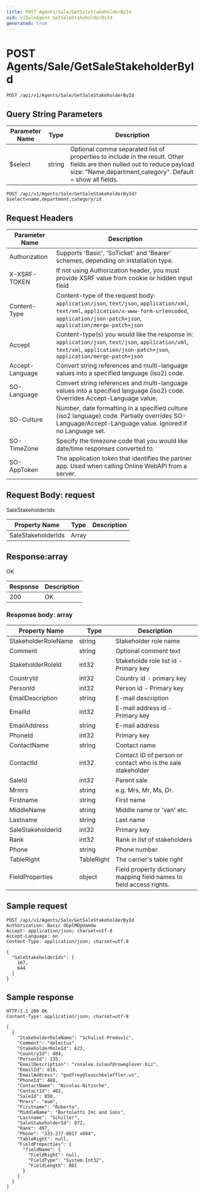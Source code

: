 ```yaml
---
title: POST Agents/Sale/GetSaleStakeholderById
uid: v1SaleAgent_GetSaleStakeholderById
generated: true
---
```


# POST Agents/Sale/GetSaleStakeholderById

```http
POST /api/v1/Agents/Sale/GetSaleStakeholderById
```









## Query String Parameters

| Parameter Name | Type |  Description |
|----------------|------|--------------|
| $select | string |  Optional comma separated list of properties to include in the result. Other fields are then nulled out to reduce payload size: "Name,department,category". Default = show all fields. |

```http
POST /api/v1/Agents/Sale/GetSaleStakeholderById?$select=name,department,category/id
```


## Request Headers

| Parameter Name | Description |
|----------------|-------------|
| Authorization  | Supports 'Basic', 'SoTicket' and 'Bearer' schemes, depending on installation type. |
| X-XSRF-TOKEN   | If not using Authorization header, you must provide XSRF value from cookie or hidden input field |
| Content-Type | Content-type of the request body: `application/json`, `text/json`, `application/xml`, `text/xml`, `application/x-www-form-urlencoded`, `application/json-patch+json`, `application/merge-patch+json` |
| Accept         | Content-type(s) you would like the response in: `application/json`, `text/json`, `application/xml`, `text/xml`, `application/json-patch+json`, `application/merge-patch+json` |
| Accept-Language | Convert string references and multi-language values into a specified language (iso2) code. |
| SO-Language | Convert string references and multi-language values into a specified language (iso2) code. Overrides Accept-Language value. |
| SO-Culture | Number, date formatting in a specified culture (iso2 language) code. Partially overrides SO-Language/Accept-Language value. Ignored if no Language set. |
| SO-TimeZone | Specify the timezone code that you would like date/time responses converted to. |
| SO-AppToken | The application token that identifies the partner app. Used when calling Online WebAPI from a server. |

## Request Body: request 

SaleStakeholderIds 

| Property Name | Type |  Description |
|----------------|------|--------------|
| SaleStakeholderIds | Array |  |

## Response:array

OK

| Response | Description |
|----------------|-------------|
| 200 | OK |

### Response body: array

| Property Name | Type |  Description |
|----------------|------|--------------|
| StakeholderRoleName | string | Stakeholder role name |
| Comment | string | Optional comment text |
| StakeholderRoleId | int32 | Stakeholde role list id - Primary key |
| CountryId | int32 | Country id - primary key |
| PersonId | int32 | Person id - Primary key |
| EmailDescription | string | E-mail description |
| EmailId | int32 | E-mail address id - Primary key |
| EmailAddress | string | E-mail address |
| PhoneId | int32 | Primary key |
| ContactName | string | Contact name |
| ContactId | int32 | Contact ID of person or contact who is the sale stakeholder |
| SaleId | int32 | Parent sale |
| Mrmrs | string | e.g. Mrs, Mr, Ms, Dr. |
| Firstname | string | First name |
| MiddleName | string | Middle name or 'van' etc. |
| Lastname | string | Last name |
| SaleStakeholderId | int32 | Primary key |
| Rank | int32 | Rank in list of stakeholders |
| Phone | string | Phone number |
| TableRight | TableRight | The carrier's table right |
| FieldProperties | object | Field property dictionary mapping field names to field access rights. |

## Sample request

```http!
POST /api/v1/Agents/Sale/GetSaleStakeholderById
Authorization: Basic dGplMDpUamUw
Accept: application/json; charset=utf-8
Accept-Language: en
Content-Type: application/json; charset=utf-8

{
  "SaleStakeholderIds": [
    167,
    644
  ]
}
```

## Sample response

```http_
HTTP/1.1 200 OK
Content-Type: application/json; charset=utf-8

[
  {
    "StakeholderRoleName": "Schulist-Predovic",
    "Comment": "delectus",
    "StakeholderRoleId": 623,
    "CountryId": 404,
    "PersonId": 135,
    "EmailDescription": "rosalee.zulauf@roweglover.biz",
    "EmailId": 618,
    "EmailAddress": "godfrey@leuschkeleffler.us",
    "PhoneId": 488,
    "ContactName": "Nicolas-Nitzsche",
    "ContactId": 402,
    "SaleId": 850,
    "Mrmrs": "eum",
    "Firstname": "Roberto",
    "MiddleName": "Bartoletti Inc and Sons",
    "Lastname": "Schiller",
    "SaleStakeholderId": 872,
    "Rank": 497,
    "Phone": "333-277-0817 x604",
    "TableRight": null,
    "FieldProperties": {
      "fieldName": {
        "FieldRight": null,
        "FieldType": "System.Int32",
        "FieldLength": 881
      }
    }
  }
]
```